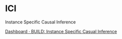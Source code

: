 # ICI
Instance Specific Causal Inference
  
[Dashboard ⋅ BUILD: Instance Specific Casual Inference](https://platform.sb.biodatacatalyst.nhlbi.nih.gov/u/dave/build-instance-specific-casual-inference) 
  

